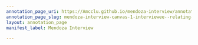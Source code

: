 ```yaml
---
annotation_page_uri: https://Amcclu.github.io/mendoza-interview/annotations/mendoza-interview-canvas-1-interviewee--relating-firsthand-experiences--gesturing--directness.json
annotation_page_slug: mendoza-interview-canvas-1-interviewee--relating-firsthand-experiences--gesturing--directness
layout: annotation_page
manifest_label: Mendoza Interview

---
```

